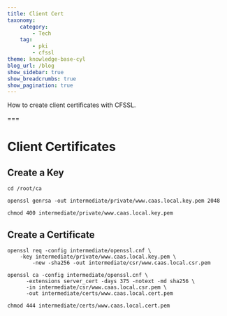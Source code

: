 ```yaml
---
title: Client Cert
taxonomy:
    category:
        - Tech
    tag:
        - pki
        - cfssl
theme: knowledge-base-cyl
blog_url: /blog
show_sidebar: true
show_breadcrumbs: true
show_pagination: true
---
```


How to create client certificates with CFSSL.

===

# Client Certificates
## Create a Key
```
cd /root/ca

openssl genrsa -out intermediate/private/www.caas.local.key.pem 2048

chmod 400 intermediate/private/www.caas.local.key.pem
```

## Create a Certificate
```
openssl req -config intermediate/openssl.cnf \
    -key intermediate/private/www.caas.local.key.pem \
		-new -sha256 -out intermediate/csr/www.caas.local.csr.pem

openssl ca -config intermediate/openssl.cnf \
      -extensions server_cert -days 375 -notext -md sha256 \
      -in intermediate/csr/www.caas.local.csr.pem \
      -out intermediate/certs/www.caas.local.cert.pem

chmod 444 intermediate/certs/www.caas.local.cert.pem
```